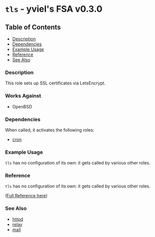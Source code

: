 # `tls` - yviel's FSA v0.3.0

## Table of Contents
 - [Description](#description)
 - [Dependencies](#dependencies)
 - [Example Usage](#example-usage)
 - [Reference](#reference)
 - [See Also](#see-also)

### Description
This role sets up SSL certificates via LetsEncrypt.

### Works Against
- OpenBSD

### Dependencies
When called, it activates the following roles:
 - [cron](../cron)

### Example Usage
`tls` has no configuration of its own: it gets called by various other roles.

### Reference
`tls` has no configuration of its own: it gets called by various other roles.

([Full Reference here](../../docs/REFERENCE.md))

### See Also
 - [httpd](../httpd)
 - [relay](../relay)
 - [mail](../mail)
